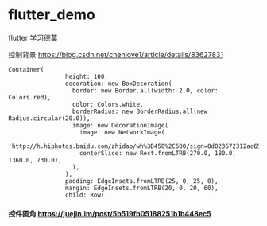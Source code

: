 # flutter_demo
flutter 学习德莫 

控制背景  https://blog.csdn.net/chenlove1/article/details/83627831
```  decoration /同级color 不能共存。
Container(
                height: 100,
                decoration: new BoxDecoration(
                  border: new Border.all(width: 2.0, color: Colors.red),
                  color: Colors.white,
                  borderRadius: new BorderRadius.all(new Radius.circular(20.0)),
                  image: new DecorationImage(
                    image: new NetworkImage(
                        'http://h.hiphotos.baidu.com/zhidao/wh%3D450%2C600/sign=0d023672312ac65c67506e77cec29e27/9f2f070828381f30dea167bbad014c086e06f06c.jpg'),
                    centerSlice: new Rect.fromLTRB(270.0, 180.0, 1360.0, 730.0),
                  ),
                ),
                padding: EdgeInsets.fromLTRB(25, 0, 25, 0),
                margin: EdgeInsets.fromLTRB(20, 0, 20, 60),
                child: Row(
```

#### 控件圆角 https://juejin.im/post/5b519fb05188251b1b448ec5
